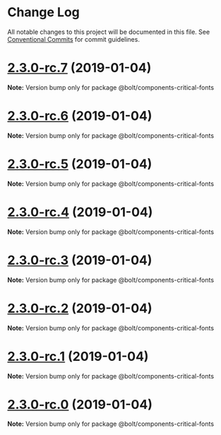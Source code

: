# Change Log

All notable changes to this project will be documented in this file.
See [Conventional Commits](https://conventionalcommits.org) for commit guidelines.

# [2.3.0-rc.7](https://github.com/bolt-design-system/bolt/tree/master/packages/components/bolt-critical-fonts/compare/v2.3.0-rc.6...v2.3.0-rc.7) (2019-01-04)

**Note:** Version bump only for package @bolt/components-critical-fonts





# [2.3.0-rc.6](https://github.com/bolt-design-system/bolt/tree/master/packages/components/bolt-critical-fonts/compare/v2.3.0-rc.5...v2.3.0-rc.6) (2019-01-04)

**Note:** Version bump only for package @bolt/components-critical-fonts





# [2.3.0-rc.5](https://github.com/bolt-design-system/bolt/tree/master/packages/components/bolt-critical-fonts/compare/v2.3.0-rc.4...v2.3.0-rc.5) (2019-01-04)

**Note:** Version bump only for package @bolt/components-critical-fonts





# [2.3.0-rc.4](https://github.com/bolt-design-system/bolt/tree/master/packages/components/bolt-critical-fonts/compare/v2.3.0-rc.3...v2.3.0-rc.4) (2019-01-04)

**Note:** Version bump only for package @bolt/components-critical-fonts





# [2.3.0-rc.3](https://github.com/bolt-design-system/bolt/tree/master/packages/components/bolt-critical-fonts/compare/v2.3.0-rc.2...v2.3.0-rc.3) (2019-01-04)

**Note:** Version bump only for package @bolt/components-critical-fonts





# [2.3.0-rc.2](https://github.com/bolt-design-system/bolt/tree/master/packages/components/bolt-critical-fonts/compare/v2.3.0-rc.1...v2.3.0-rc.2) (2019-01-04)

**Note:** Version bump only for package @bolt/components-critical-fonts





# [2.3.0-rc.1](https://github.com/bolt-design-system/bolt/tree/master/packages/components/bolt-critical-fonts/compare/vv2.3.0-rc.0...v2.3.0-rc.1) (2019-01-04)

**Note:** Version bump only for package @bolt/components-critical-fonts





# [2.3.0-rc.0](https://github.com/bolt-design-system/bolt/tree/master/packages/components/bolt-critical-fonts/compare/v2.2.1...v2.3.0-rc.0) (2019-01-04)

**Note:** Version bump only for package @bolt/components-critical-fonts
